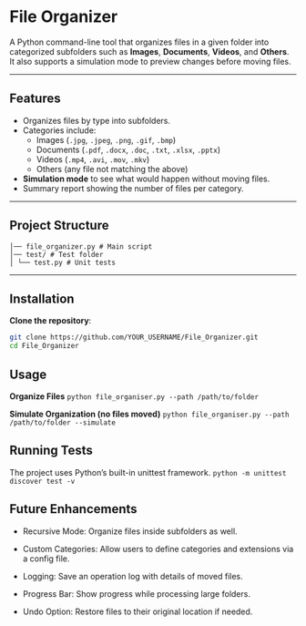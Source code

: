 # File Organizer

A Python command-line tool that organizes files in a given folder into categorized subfolders such as **Images**, **Documents**, **Videos**, and **Others**.  
It also supports a simulation mode to preview changes before moving files.

---

## Features

- Organizes files by type into subfolders.
- Categories include:
  - Images (`.jpg`, `.jpeg`, `.png`, `.gif`, `.bmp`)
  - Documents (`.pdf`, `.docx`, `.doc`, `.txt`, `.xlsx`, `.pptx`)
  - Videos (`.mp4`, `.avi`, `.mov`, `.mkv`)
  - Others (any file not matching the above)
- **Simulation mode** to see what would happen without moving files.
- Summary report showing the number of files per category.

---

## Project Structure

```File_Organizer/
│── file_organizer.py # Main script
│── test/ # Test folder
│ └── test.py # Unit tests
```

---

## Installation

 **Clone the repository**:
   ```bash
   git clone https://github.com/YOUR_USERNAME/File_Organizer.git
   cd File_Organizer
   ```

## Usage
 **Organize Files**
  ```python file_organiser.py --path /path/to/folder```

 **Simulate Organization (no files moved)**
  ```python file_organiser.py --path /path/to/folder --simulate```
## Running Tests
The project uses Python’s built-in unittest framework.
  ```python -m unittest discover test -v```

## Future Enhancements
- Recursive Mode: Organize files inside subfolders as well.

- Custom Categories: Allow users to define categories and extensions via a config file.

- Logging: Save an operation log with details of moved files.

- Progress Bar: Show progress while processing large folders.

- Undo Option: Restore files to their original location if needed.